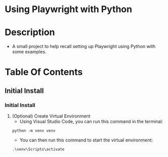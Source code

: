 # Using Playwright with Python

# Description
- A small project to help recall setting up Playwright using Python with some examples.

# Table Of Contents
##  Initial Install

### Initial Install
1. (Optional) Create Virtual Environment
   - Using Visual Studio Code, you can run this command in the terminal:
   ```
   python -m venv venv
   ```
   - You can then run this command to start the virtual environment:
   ```
   .\venv\Scripts\activate
   ```

